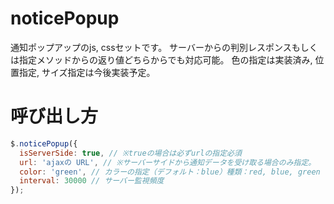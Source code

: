 # noticePopup
通知ポップアップのjs, cssセットです。
サーバーからの判別レスポンスもしくは指定メソッドからの返り値どちらからでも対応可能。
色の指定は実装済み, 位置指定, サイズ指定は今後実装予定。

# 呼び出し方
```javascript
$.noticePopup({
  isServerSide: true, // ※trueの場合は必ずurlの指定必須
  url: 'ajaxの URL', // ※サーバーサイドから通知データを受け取る場合のみ指定。
  color: 'green', // カラーの指定（デフォルト：blue）種類：red, blue, green
  interval: 30000 // サーバー監視頻度
});
